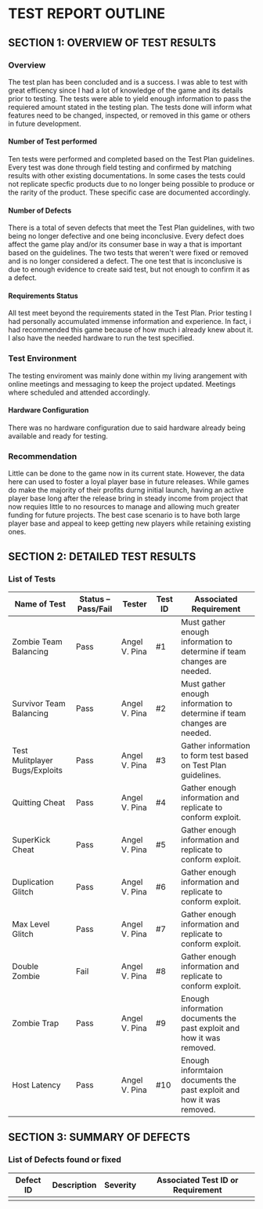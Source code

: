# TEST REPORT OUTLINE

## SECTION 1: OVERVIEW OF TEST RESULTS

### Overview
The test plan has been concluded and is a success. I was able to test with great efficency since I had a lot of knowledge of the game and its 
details prior to testing. The tests were able to yield enough information to pass the requiered amount stated in the testing plan. The tests
done will inform what features need to be changed, inspected, or removed in this game or others in future development.

#### Number of Test performed
Ten tests were performed and completed based on the Test Plan guidelines. Every test was done through field testing and confirmed by 
matching results with other existing documentations. In some cases the tests could not replicate specfic products due to no longer being 
possible to produce or the rarity of the product. These specific case are documented accordingly.

#### Number of Defects
There is a total of seven defects that meet the Test Plan guidelines, with two being no longer defective and one being inconclusive. Every defect does affect the game play and/or its consumer base in way a that is important based on the guidelines. The two tests that weren't were fixed or removed and is no longer considered a defect. The one test that is inconclusive is due to enough evidence to create said test, but not enough to confirm it as a defect.

#### Requirements Status
All test meet beyond the requirements stated in the Test Plan. Prior testing I had personally accumulated immense information and experience. In fact, i had recommended this game because of how much i already knew about it. I also have the needed hardware to run the 
test specified.

### Test Environment
The testing enviroment was mainly done within my living arangement with online meetings and messaging to keep the project updated.
Meetings where scheduled and attended accordingly.

#### Hardware Configuration
There was no hardware configuration due to said hardware already being available and ready for testing.

### Recommendation
Little can be done to the game now in its current state. However, the data here can used to foster a loyal player base in future releases.
While games do make the majority of their profits durng initial launch, having an active player base long after the release bring in 
steady income from project that now requies little to no resources to manage and allowing much greater funding for future projects. The 
best case scenario is to have both large player base and appeal to keep getting new players while retaining existing ones.

## SECTION 2: DETAILED TEST RESULTS

### List of Tests

| Name of Test | Status – Pass/Fail | Tester | Test ID | Associated Requirement |
|---|---|---|---|---|
|Zombie Team Balancing|Pass|Angel V. Pina|#1|Must gather enough information to determine if team changes are needed.|
|Survivor Team Balancing|Pass|Angel V. Pina|#2|Must gather enough information to determine if team changes are needed.|
|Test Mulitplayer Bugs/Exploits|Pass|Angel V. Pina|#3|Gather information to form test based on Test Plan guidelines.|
|Quitting Cheat|Pass|Angel V. Pina|#4|Gather enough information and replicate to conform exploit.|
|SuperKick Cheat|Pass|Angel V. Pina|#5|Gather enough information and replicate to conform exploit.|
|Duplication Glitch|Pass|Angel V. Pina|#6|Gather enough information and replicate to conform exploit.|
|Max Level Glitch|Pass|Angel V. Pina|#7|Gather enough information and replicate to conform exploit.|
|Double Zombie|Fail|Angel V. Pina|#8|Gather enough information and replicate to conform exploit.|
|Zombie Trap|Pass|Angel V. Pina|#9|Enough information documents the past exploit and how it was removed.|
|Host Latency|Pass|Angel V. Pina|#10|Enough informtaion documents the past exploit and how it was removed.|

## SECTION 3: SUMMARY OF DEFECTS

### List of Defects found or fixed

| Defect ID | Description | Severity | Associated Test ID or Requirement |
|---|---|---|---|
| | | | |
